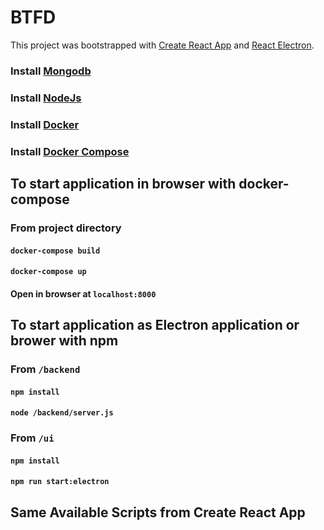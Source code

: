 # BTFD

This project was bootstrapped with [Create React App](https://github.com/facebook/create-react-app) and [React Electron](https://github.com/MaxRickettsUy/react-electron).

### Install [Mongodb](https://docs.mongodb.com/manual/installation/)
### Install [NodeJs](https://nodejs.org/en/https://docs.mongodb.com/manual/installation/)
### Install [Docker](https://docs.docker.com/engine/install/)
### Install [Docker Compose](https://docs.docker.com/compose/install/)

## To start application in browser with docker-compose

### From project directory
#### `docker-compose build`
#### `docker-compose up`
#### Open in browser at `localhost:8000`

## To start application as Electron application or brower with npm

### From `/backend`
#### `npm install`
#### `node /backend/server.js`

### From `/ui`
#### `npm install`
#### `npm run start:electron`

## Same Available Scripts from Create React App
